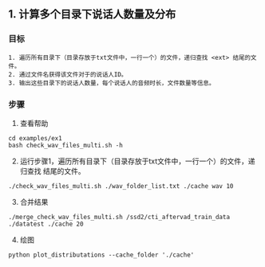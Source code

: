 ## 1. 计算多个目录下说话人数量及分布

### 目标
    1. 遍历所有目录下（目录存放于txt文件中，一行一个）的文件，递归查找 <ext> 结尾的文件。
    2. 通过文件名获得该文件对于的说话人ID。
    3. 输出这些目录下的说话人数量，每个说话人的音频时长，文件数量等信息。

### 步骤
1. 查看帮助
```shell
cd examples/ex1
bash check_wav_files_multi.sh -h
```
2. 运行步骤1，遍历所有目录下（目录存放于txt文件中，一行一个）的文件，递归查找 <ext> 结尾的文件。
```shell
./check_wav_files_multi.sh ./wav_folder_list.txt ./cache wav 10
```

3. 合并结果
```shell
./merge_check_wav_files_multi.sh /ssd2/cti_aftervad_train_data ./datatest ./cache 20
```

4. 绘图
```shell
python plot_distributations --cache_folder './cache'
```